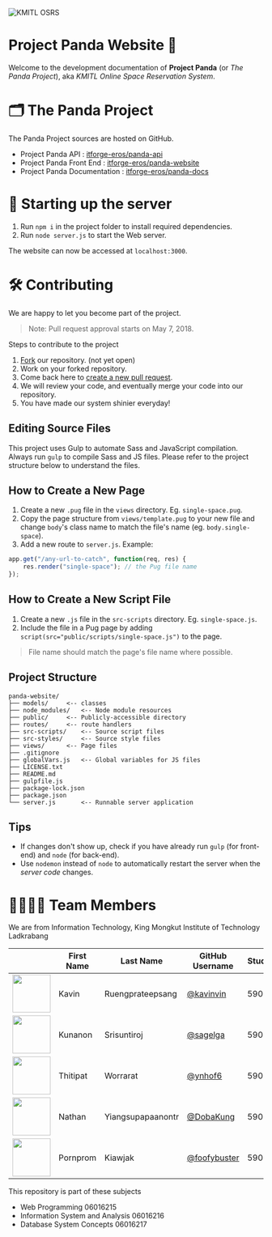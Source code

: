 ![KMITL OSRS](https://zartre.com/files/KMITL-OSRS.png)
# Project Panda Website 🐼

Welcome to the development documentation of **Project Panda** (or _The Panda Project_), aka _KMITL Online Space Reservation System_.

# 🗂 The Panda Project
The Panda Project sources are hosted on GitHub.

* Project Panda API : [itforge-eros/panda-api](https://github.com/itforge-eros/panda-api)
* Project Panda Front End : [itforge-eros/panda-website](https://github.com/itforge-eros/panda-website)
* Project Panda Documentation : [itforge-eros/panda-docs](https://github.com/itforge-eros/panda-docs)

# 🚀 Starting up the server

1. Run `npm i` in the project folder to install required dependencies.
2. Run `node server.js` to start the Web server.

The website can now be accessed at `localhost:3000`.

# 🛠 Contributing
We are happy to let you become part of the project.

> Note: Pull request approval starts on May 7, 2018.

Steps to contribute to the project
1. [Fork](https://help.github.com/articles/fork-a-repo/) our repository. (not yet open)
2. Work on your forked repository.
3. Come back here to [create a new pull request](https://help.github.com/articles/creating-a-pull-request/).
4. We will review your code, and eventually merge your code into our repository.
5. You have made our system shinier everyday!

## Editing Source Files

This project uses Gulp to automate Sass and JavaScript compilation. Always run `gulp` to compile Sass and JS files. Please refer to the project structure below to understand the files.

## How to Create a New Page

1. Create a new `.pug` file in the `views` directory. Eg. `single-space.pug`.
2. Copy the page structure from `views/template.pug` to your new file and change `body`'s class name to match the file's name (eg. `body.single-space`).
3. Add a new route to `server.js`. Example:

```javascript
app.get("/any-url-to-catch", function(req, res) {
	res.render("single-space"); // the Pug file name
});
```

## How to Create a New Script File

1. Create a new `.js` file in the `src-scripts` directory. Eg. `single-space.js`.
2. Include the file in a Pug page by adding `script(src="public/scripts/single-space.js")` to the page.

> File name should match the page's file name where possible.

## Project Structure

```
panda-website/
├── models/		<-- classes
├── node_modules/	<-- Node module resources
├── public/		<-- Publicly-accessible directory
├── routes/		<-- route handlers
├── src-scripts/	<-- Source script files
├── src-styles/		<-- Source style files
├── views/		<-- Page files
├── .gitignore
├── globalVars.js	<-- Global variables for JS files
├── LICENSE.txt
├── README.md
├── gulpfile.js
├── package-lock.json
├── package.json
└── server.js		<-- Runnable server application
```

## Tips

* If changes don't show up, check if you have already run `gulp` (for front-end) and `node` (for back-end).
* Use `nodemon` instead of `node` to automatically restart the server when the _server code_ changes.

# 👨‍👩‍👧‍👦 Team Members
We are from Information Technology, King Mongkut Institute of Technology Ladkrabang

||First Name|Last Name|GitHub Username|Student ID|
|:-:|--|------|---------------|---------|
|<img src="https://avatars1.githubusercontent.com/u/20960087" width="75px">|Kavin|Ruengprateepsang|[@kavinvin](https://github.com/kavinvin)|59070009|
|<img src="https://avatars3.githubusercontent.com/u/13056824" width="75px">|Kunanon|Srisuntiroj|[@sagelga](https://github.com/sagelga)|59070022|
|<img src="https://avatars2.githubusercontent.com/u/22119886" width="75px">|Thitipat|Worrarat|[@ynhof6](https://github.com/ynhof6)|59070043|
|<img src="https://avatars0.githubusercontent.com/u/3814520" width="75px">|Nathan|Yiangsupapaanontr|[@DobaKung](https://github.com/DobaKung)|59070087|
|<img src="https://avatars1.githubusercontent.com/u/20330195" width="75px">|Pornprom|Kiawjak|[@foofybuster](https://github.com/foofybuster)|59070113|

This repository is part of these subjects
- Web Programming 06016215
- Information System and Analysis 06016216
- Database System Concepts 06016217
